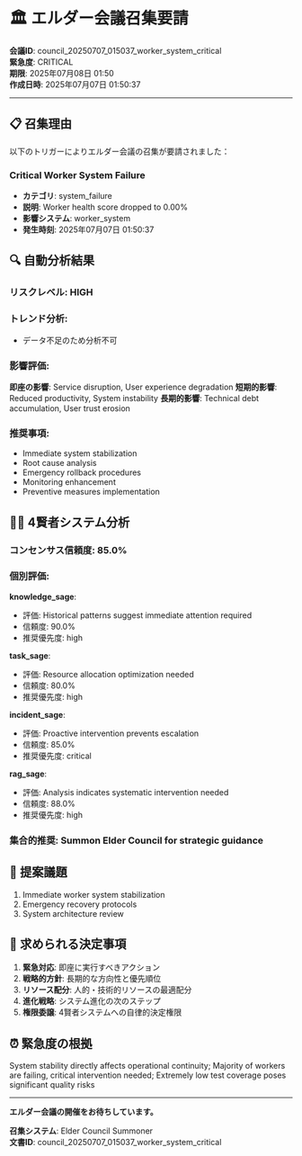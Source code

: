 # 🏛️ エルダー会議召集要請

**会議ID**: council_20250707_015037_worker_system_critical  
**緊急度**: CRITICAL  
**期限**: 2025年07月08日 01:50  
**作成日時**: 2025年07月07日 01:50:37

---

## 📋 **召集理由**

以下のトリガーによりエルダー会議の召集が要請されました：


### Critical Worker System Failure
- **カテゴリ**: system_failure
- **説明**: Worker health score dropped to 0.00%
- **影響システム**: worker_system
- **発生時刻**: 2025年07月07日 01:50:37


## 🔍 **自動分析結果**

### リスクレベル: HIGH

### トレンド分析:
- データ不足のため分析不可

### 影響評価:
**即座の影響**: Service disruption, User experience degradation
**短期的影響**: Reduced productivity, System instability
**長期的影響**: Technical debt accumulation, User trust erosion

### 推奨事項:
- Immediate system stabilization
- Root cause analysis
- Emergency rollback procedures
- Monitoring enhancement
- Preventive measures implementation


## 🧙‍♂️ **4賢者システム分析**

### コンセンサス信頼度: 85.0%

### 個別評価:

**knowledge_sage**:
- 評価: Historical patterns suggest immediate attention required
- 信頼度: 90.0%
- 推奨優先度: high


**task_sage**:
- 評価: Resource allocation optimization needed
- 信頼度: 80.0%
- 推奨優先度: high


**incident_sage**:
- 評価: Proactive intervention prevents escalation
- 信頼度: 85.0%
- 推奨優先度: critical


**rag_sage**:
- 評価: Analysis indicates systematic intervention needed
- 信頼度: 88.0%
- 推奨優先度: high


### 集合的推奨: Summon Elder Council for strategic guidance


## 📝 **提案議題**

1. Immediate worker system stabilization
2. Emergency recovery protocols
3. System architecture review

## 🎯 **求められる決定事項**

1. **緊急対応**: 即座に実行すべきアクション
2. **戦略的方針**: 長期的な方向性と優先順位
3. **リソース配分**: 人的・技術的リソースの最適配分
4. **進化戦略**: システム進化の次のステップ
5. **権限委譲**: 4賢者システムへの自律的決定権限

## ⏰ **緊急度の根拠**

System stability directly affects operational continuity; Majority of workers are failing, critical intervention needed; Extremely low test coverage poses significant quality risks

---

**エルダー会議の開催をお待ちしています。**

**召集システム**: Elder Council Summoner  
**文書ID**: council_20250707_015037_worker_system_critical
